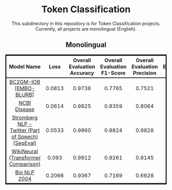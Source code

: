 <div align="center">

<h1>Token Classification</h1>
<p>
    This subdirectory in this repository is for Token Classification projects. Currently, all projects are monolingual (English). 
    <!--It is broken down into two subdirectories: Monolingual and Multilingual (coming soon).-->
</p>

<h2>
    Monolingual
</h2>

<table style="border: 3px solid black;">
<tr style="border-bottom: 2.5px solid black;">
    <th style="text-align: center;">
        Model Name
    </th>
    <th style="text-align: center;">
        Loss
    </th>
    <th style="text-align: center;">
        Overall Evaluation Accuracy
    </th>
    <th style="text-align: center;">
        Overall Evaluation F1-Score
    </th>
    <th style="text-align: center;">
        Overall Evaluation Precision
    </th>
    <th style="text-align: center;">
        Overall Evaluation Recall
    </th>
    <th style="text-align: center;">
        Best Model/Transformer
    </th>
</tr>

<tr>
    <td style="text-align: center;">
        <a href="Monolingual/EMBO-BLURB/NER%20Project%20Using%20EMBO-BLURB%20Dataset.ipynb">
            BC2GM-IOB [EMBO-BLURB]
        </a>
    </td>
    <td style="text-align: center;">
        0.0813
    </td>
    <td style="text-align: center;">
        0.9736
    </td>
    <td style="text-align: center;">
        0.7765
    </td>
    <td style="text-align: center;">
        0.7521
    </td>
    <td style="text-align: center;">
        0.8025
    </td>
    <td style="text-align: center;">
        -
    </td>
</tr>

<tr>
    <td style="text-align: center;">
        <a href="Monolingual/NCBI_Disease/NER%20Project%20Using%20NCBI_Disease%20Dataset.ipynb">
            NCBI Disease
        </a>
    </td>
    <td style="text-align: center;">
        0.0614
    </td>
    <td style="text-align: center;">
        0.9825
    </td>
    <td style="text-align: center;">
        0.8359
    </td>
    <td style="text-align: center;">
        0.8064
    </td>
    <td style="text-align: center;">
        0.8677
    </td>
    <td style="text-align: center;">
        -
    </td>
</tr>

<tr>
    <td style="text-align: center;">
        <a href="Monolingual/StrombergNLP-Twitter_pos_vcb/NER%20Project%20Using%20StrombergNLP%20Twitter_pos_vcb%20Dataset.ipynb">
            Stromberg NLP - Twitter (Part of Speech) (SeqEval)
        </a>
    </td>
    <td style="text-align: center;">
        0.0533
    </td>
    <td style="text-align: center;">
        0.9860
    </td>
    <td style="text-align: center;">
        0.9824
    </td>
    <td style="text-align: center;">
        0.9828
    </td>
    <td style="text-align: center;">
        0.9820
    </td>
    <td style="text-align: center;">
        -
    </td>
</tr>

<tr>
    <td style="text-align: center;">
        <a href="Monolingual/WikiNeural%20-%20Transformer%20Comparison">
            WikiNeural (Transformer Comparison)
        </a>
    </td>
    <td style="text-align: center;">
        0.093
    </td>
    <td style="text-align: center;">
        0.9912
    </td>
    <td style="text-align: center;">
        0.9261
    </td>
    <td style="text-align: center;">
        0.9145
    </td>
    <td style="text-align: center;">
        0.9380
    </td>
    <td style="text-align: center;">
        Bert-Base-Cased
    </td>
</tr>

<!-- 
<tr>
    <td style="text-align: center;">
        <a href="Monolingual/StrombergNLP-Twitter_pos_vcb/NER%20Project%20Using%20StrombergNLP%20Twitter_pos_vcb%20Dataset%20-%20Poseval%20Metrics.ipynb">
            Stromberg NLP-Twitter (Part of Speech) (PosEval)
        </a>
    </td>
    <td style="text-align: center;">
        0.
    </td>
    <td style="text-align: center;">
        0.
    </td>
    <td style="text-align: center;">
        0.
    </td>
    <td style="text-align: center;">
        0.
    </td>
    <td style="text-align: center;">
        0.
    </td>
</tr>
-->
<tr>
    <td style="text-align: center;">
        <a href="Monolingual/tner-bionlp2004
/NER Project Using tner-bionlp 2004 Dataset (BERT-Base).ipynb">
            Bio NLP 2004
        </a>
    </td>
    <td style="text-align: center;">
        0.2066
    </td>
    <td style="text-align: center;">
        0.9367
    </td>
    <td style="text-align: center;">
        0.7169
    </td>
    <td style="text-align: center;">
        0.6628
    </td>
    <td style="text-align: center;">
        0.7805
    </td>
    <td style="text-align: center;">
        -
    </td>
</tr>

</table>


<br />

<!--
<h2>
    Multilingual
</h2>

<table style="border: 3px solid black;">
<tr style="border-bottom: 2.5px solid black;">
    <th style="text-align: center;">
        Model Name
    </th>
    <th style="text-align: center;">
        Loss
    </th>
    <th style="text-align: center;">
        Overall Evaluation Accuracy
    </th>
    <th style="text-align: center;">
        Overall Evaluation F1-Score
    </th>
    <th style="text-align: center;">
        Overall Evaluation Precision
    </th>
    <th style="text-align: center;">
        Overall Evaluation Recall
    </th>
</tr>
<tr>
    <td style="text-align: center;">
        <a href="">
            Project Name
        </a>
    </td>
    <td style="text-align: center;">
        0.
    </td>
    <td style="text-align: center;">
        0.
    </td>
    <td style="text-align: center;">
        0.
    </td>
    <td style="text-align: center;">
        0.
    </td>
    <td style="text-align: center;">
        0.
    </td>
</tr>

<tr>
    <td style="text-align: center;">
        <a href="">
            Project Name
        </a>
    </td>
    <td style="text-align: center;">
        0.
    </td>
    <td style="text-align: center;">
        0.
    </td>
    <td style="text-align: center;">
        0.
    </td>
    <td style="text-align: center;">
        0.
    </td>
    <td style="text-align: center;">
        0.
    </td>
</tr>

<tr>
    <td style="text-align: center;">
        <a href="">
            Project Name
        </a>
    </td>
    <td style="text-align: center;">
        0.
    </td>
    <td style="text-align: center;">
        0.
    </td>
    <td style="text-align: center;">
        0.
    </td>
    <td style="text-align: center;">
        0.
    </td>
    <td style="text-align: center;">
        0.
    </td>
</tr>

<tr>
    <td style="text-align: center;">
        <a href="">
            Project Name
        </a>
    </td>
    <td style="text-align: center;">
        0.
    </td>
    <td style="text-align: center;">
        0.
    </td>
    <td style="text-align: center;">
        0.
    </td>
    <td style="text-align: center;">
        0.
    </td>
    <td style="text-align: center;">
        0.
    </td>
</tr>

<tr>
    <td style="text-align: center;">
        <a href="">
            Project Name
        </a>
    </td>
    <td style="text-align: center;">
        0.
    </td>
    <td style="text-align: center;">
        0.
    </td>
    <td style="text-align: center;">
        0.
    </td>
    <td style="text-align: center;">
        0.
    </td>
    <td style="text-align: center;">
        0.
    </td>
</tr>

</table> -->
</div>
